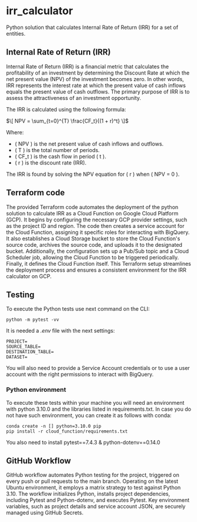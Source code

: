 # irr_calculator
Python solution that calculates Internal Rate of Return (IRR) for a set of entities.

## Internal Rate of Return (IRR)

Internal Rate of Return (IRR) is a financial metric that calculates the profitability of an investment by 
determining the Discount Rate at which the net present value (NPV) of the investment becomes zero. 
In other words, IRR represents the interest rate at which the present value of cash inflows equals the present 
value of cash outflows. The primary purpose of IRR is to assess the attractiveness of an investment opportunity.

The IRR is calculated using the following formula:

$`\[ NPV = \sum_{t=0}^{T} \frac{CF_t}{(1 + r)^t} \]`$

Where:
- \( NPV \) is the net present value of cash inflows and outflows.
- \( T \) is the total number of periods.
- \( CF_t \) is the cash flow in period \( t \).
- \( r \) is the discount rate (IRR).

The IRR is found by solving the NPV equation for \( r \) when \( NPV = 0 \). 

## Terraform code
The provided Terraform code automates the deployment of the python solution to calculate IRR as a 
Cloud Function on Google Cloud Platform (GCP). It begins by configuring the necessary GCP provider settings, 
such as the project ID and region. The code then creates a service account for the Cloud Function, 
assigning it specific roles for interacting with BigQuery. 
It also establishes a Cloud Storage bucket to store the Cloud Function's source code, archives the source code, 
and uploads it to the designated bucket. Additionally, the configuration sets up a Pub/Sub topic and a 
Cloud Scheduler job, allowing the Cloud Function to be triggered periodically. 
Finally, it defines the Cloud Function itself. This Terraform setup streamlines the deployment process and 
ensures a consistent environment for the IRR calculator on GCP.

## Testing

To execute the Python tests use next command on the CLI:

```commandline
python -m pytest -vv
```

It is needed a _.env_ file with the next settings:

```
PROJECT=
SOURCE_TABLE=
DESTINATION_TABLE=
DATASET=
```

You will also need to provide a Service Account credentials or to use a user account with the right permissions to 
interact with BigQuery.

### Python environment
To execute these tests within your machine you will need an environment with python 3.10.0 and the libraries listed in 
requirements.txt. In case you do not have such environment, you can create it as follows with conda:
 
```
conda create -n [] python=3.10.0 pip
pip install -r cloud_function/requirements.txt
```

You also need to install pytest==7.4.3 & python-dotenv==0.14.0

## GitHub Workflow
GitHub workflow automates Python testing for the project, triggered on every push  or pull requests to the main branch. 
Operating on the latest Ubuntu environment, it employs a matrix strategy to test against Python 3.10. 
The workflow initializes Python, installs project dependencies, including Pytest and Python-dotenv, 
and executes Pytest. 
Key environment variables, such as project details and service account JSON, are securely managed using GitHub Secrets. 




